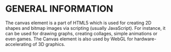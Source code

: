 # GENERAL INFORMATION
The canvas element is a part of HTML5 which is used for creating 2D shapes and bitmap images via scripting (usually JavaScript). For instance, it can be used for drawing graphs, creating collages, simple animations or even games. The Canvas element is also used by WebGL for hardware-accelerating of 3D graphics.

